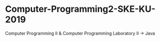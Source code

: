 # Computer-Programming2-SKE-KU-2019

Computer Programming II & Computer Programming Laboratory II
-> Java
